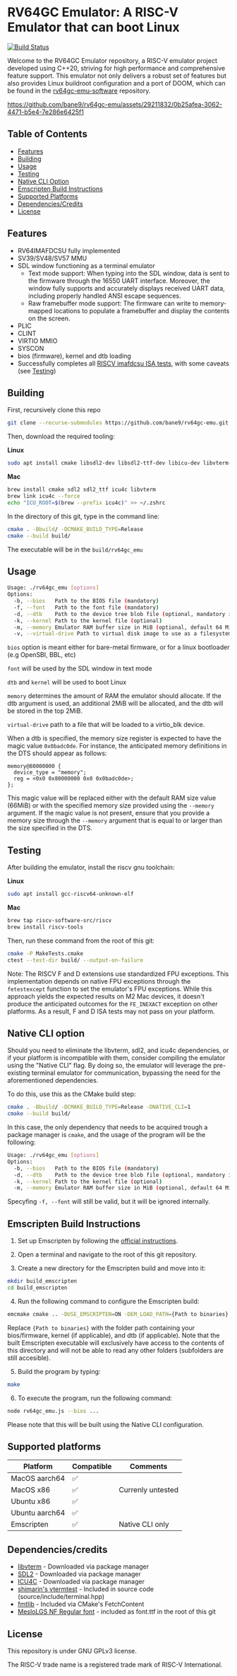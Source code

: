 # RV64GC Emulator: A RISC-V Emulator that can boot Linux

[![Build Status](https://github.com/bane9/rv64gc-emu/actions/workflows/build.yml/badge.svg)](https://github.com/bane9/rv64gc-emu/actions/workflows/build.yml)

Welcome to the RV64GC Emulator repository, a RISC-V emulator project developed using C++20, striving for high performance and comprehensive feature support. This emulator not only delivers a robust set of features but also provides Linux buildroot configuration and a port of DOOM, which can be found in the [rv64gc-emu-software](https://github.com/bane9/rv64gc-emu-software) repository.


https://github.com/bane9/rv64gc-emu/assets/29211832/0b25afea-3062-4471-b5e4-7e286e6425f1


## Table of Contents
- [Features](#features)
- [Building](#building)
- [Usage](#usage)
- [Testing](#testing)
- [Native CLI Option](#native-cli-option)
- [Emscripten Build Instructions](#emscripten-build-instructions)
- [Supported Platforms](#supported-platforms)
- [Dependencies/Credits](#dependenciescredits)
- [License](#license)

## Features

- RV64IMAFDCSU fully implemented
- SV39/SV48/SV57 MMU
- SDL window functioning as a terminal emulator
    - Text mode support: When typing into the SDL window, data is sent to the firmware through the 16550 UART interface. Moreover, the window fully supports and accurately displays received UART data, including properly handled ANSI escape sequences.
    - Raw framebuffer mode support: The firmware can write to memory-mapped locations to populate a framebuffer and display the contents on the screen.
- PLIC
- CLINT
- VIRTIO MMIO
- SYSCON
- bios (firmware), kernel and dtb loading
- Successfully completes all [RISCV imafdcsu ISA tests](https://github.com/riscv-software-src/riscv-tests), with some caveats (see [Testing](#testing))

## Building

First, recursively clone this repo 

```bash
git clone --recurse-submodules https://github.com/bane9/rv64gc-emu.git
```

Then, download the required tooling:

**Linux**

```bash
sudo apt install cmake libsdl2-dev libsdl2-ttf-dev libicu-dev libvterm-dev
```

**Mac**

```bash
brew install cmake sdl2 sdl2_ttf icu4c libvterm
brew link icu4c --force
echo "ICU_ROOT=$(brew --prefix icu4c)" >> ~/.zshrc
```

In the directory of this git, type in the command line:

```bash
cmake . -Bbuild/ -DCMAKE_BUILD_TYPE=Release
cmake --build build/
```

The executable will be in the `build/rv64gc_emu`

## Usage
```bash
Usage: ./rv64gc_emu [options]
Options:
  -b, --bios   Path to the BIOS file (mandatory)
  -f, --font   Path to the font file (mandatory)
  -d, --dtb    Path to the device tree blob file (optional, mandatory if kernel is present)
  -k, --kernel Path to the kernel file (optional)
  -m, --memory Emulator RAM buffer size in MiB (optional, default 64 MiB)
  -v, --virtual-drive Path to virtual disk image to use as a filesystem (optional)
```

`bios` option is meant either for bare-metal firmware, or for a linux bootloader (e.g OpenSBI, BBL, etc)

`font` will be used by the SDL window in text mode

`dtb` and `kernel` will be used to boot Linux

`memory` determines the amount of RAM the emulator should allocate. If the dtb argument is used, an additional 2MiB will be allocated, and the dtb will be stored in the top 2MiB.

`virtual-drive` path to a file that will be loaded to a virtio_blk device.

When a dtb is specified, the memory size register is expected to have the magic value `0x0badc0de`. For instance, the anticipated memory definitions in the DTS should appear as follows:

```dts
memory@80000000 {
  device_type = "memory";
  reg = <0x0 0x80000000 0x0 0x0badc0de>;
};
```

This magic value will be replaced either with the default RAM size value (66MiB) or with the specified memory size provided using the `--memory` argument. If the magic value is not present, ensure that you provide a memory size through the `--memory` argument that is equal to or larger than the size specified in the DTS.

## Testing

After building the emulator, install the riscv gnu toolchain:

**Linux**

```bash
sudo apt install gcc-riscv64-unknown-elf
```

**Mac**

```bash
brew tap riscv-software-src/riscv
brew install riscv-tools
```

Then, run these command from the root of this git:

```bash
cmake -P MakeTests.cmake
ctest --test-dir build/ --output-on-failure
```

Note: The RISCV F and D extensions use standardized FPU exceptions. This implementation depends on native FPU exceptions through the `fetestexcept` function to set the emulator's FPU exceptions. While this approach yields the expected results on M2 Mac devices, it doesn't produce the anticipated outcomes for the `FE_INEXACT` exception on other platforms. As a result, F and D ISA tests may not pass on your platform.

## Native CLI option

Should you need to eliminate the libvterm, sdl2, and icu4c dependencies, or if your platform is incompatible with them, consider compiling the emulator using the "Native CLI" flag. By doing so, the emulator will leverage the pre-existing terminal emulator for communication, bypassing the need for the aforementioned dependencies.

To do this, use this as the CMake build step:

```bash
cmake . -Bbuild/ -DCMAKE_BUILD_TYPE=Release -DNATIVE_CLI=1
cmake --build build/
```

In this case, the only dependency that needs to be acquired trough a package manager is `cmake`, and the usage of the program will be the following:

```bash
Usage: ./rv64gc_emu [options]
Options:
  -b, --bios   Path to the BIOS file (mandatory)
  -d, --dtb    Path to the device tree blob file (optional, mandatory if kernel is present)
  -k, --kernel Path to the kernel file (optional)
  -m, --memory Emulator RAM buffer size in MiB (optional, default 64 MiB)
```

Specyfing `-f, --font` will still be valid, but it will be ignored internally.

## Emscripten Build Instructions

1. Set up Emscripten by following the [official instructions](https://emscripten.org/docs/getting_started/downloads.html).

2. Open a terminal and navigate to the root of this git repository.

3. Create a new directory for the Emscripten build and move into it:

```bash
mkdir build_emscripten
cd build_emscripten
```

4. Run the following command to configure the Emscripten build:

```bash
emcmake cmake .. -DUSE_EMSCRIPTEN=ON -DEM_LOAD_PATH={Path to binaries} -DCMAKE_BUILD_TYPE=Release
```

Replace `{Path to binaries}` with the folder path containing your bios/firmware, kernel (if applicable), and dtb (if applicable). Note that the built Emscripten executable will exclusively have access to the contents of this directory and will not be able to read any other folders (subfolders are still accesible).

5. Build the program by typing:

```bash
make
```

6. To execute the program, run the following command:

```bash
node rv64gc_emu.js --bios ...
```

Please note that this will be built using the Native CLI configuration.

## Supported platforms

| Platform        | Compatible | Comments                           |
|-----------------|------------|------------------------------------|
| MacOS aarch64   | ✅         |                                    |
| MacOS x86       | ✅         | Currenly untested                  |
| Ubuntu x86      | ✅         |                                    |
| Ubuntu aarch64  | ✅         |                                    |
| Emscripten      | ✅         | Native CLI only                    |

## Dependencies/credits

- [libvterm](http://www.leonerd.org.uk/code/libvterm/) - Downloaded via package manager
- [SDL2](https://www.libsdl.org/) - Downloaded via package manager
- [ICU4C](https://unicode-org.github.io/icu/userguide/icu4c/) - Downloaded via package manager
- [shimarin's vtermtest](https://gist.github.com/shimarin/71ace40e7443ed46387a477abf12ea70) - Included in source code (source/include/terminal.hpp)
- [fmtlib](https://github.com/fmtlib/fmt) - Included via CMake's FetchContent
- [MesloLGS NF Regular font](https://github.com/romkatv/dotfiles-public/blob/master/.local/share/fonts/NerdFonts/MesloLGS%20NF%20Regular.ttf) - included as font.ttf in the root of this git

## License

This repository is under GNU GPLv3 license.

The RISC-V trade name is a registered trade mark of RISC-V International.
